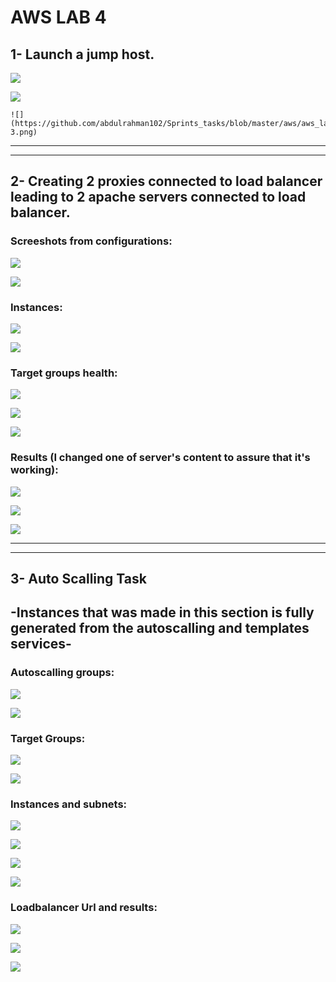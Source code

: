 # **AWS LAB 4**
## **1- Launch a jump host.**

  ![](https://github.com/abdulrahman102/Sprints_tasks/blob/master/aws/aws_lab_4/Screenshots/1-1.png)  


  ![](https://github.com/abdulrahman102/Sprints_tasks/blob/master/aws/aws_lab_4/Screenshots/1-2.png)  


    ![](https://github.com/abdulrahman102/Sprints_tasks/blob/master/aws/aws_lab_4/Screenshots/1-3.png)  

-------------
-------------

## **2- Creating 2 proxies connected to load balancer leading to 2 apache servers connected to load balancer.**

### **Screeshots from configurations:**

![](https://github.com/abdulrahman102/Sprints_tasks/blob/master/aws/aws_lab_4/Screenshots/2-1.png)  


![](https://github.com/abdulrahman102/Sprints_tasks/blob/master/aws/aws_lab_4/Screenshots/2-2.png)  


### **Instances:**

![](https://github.com/abdulrahman102/Sprints_tasks/blob/master/aws/aws_lab_4/Screenshots/2-3.png)  


![](https://github.com/abdulrahman102/Sprints_tasks/blob/master/aws/aws_lab_4/Screenshots/2-4.png)  


### **Target groups health:**

![](https://github.com/abdulrahman102/Sprints_tasks/blob/master/aws/aws_lab_4/Screenshots/2-5.png)  


![](https://github.com/abdulrahman102/Sprints_tasks/blob/master/aws/aws_lab_4/Screenshots/2-6.png)  


![](https://github.com/abdulrahman102/Sprints_tasks/blob/master/aws/aws_lab_4/Screenshots/2-7.png)  


### **Results (I changed one of server's content to assure that it's working):**

![](https://github.com/abdulrahman102/Sprints_tasks/blob/master/aws/aws_lab_4/Screenshots/2-8.png)  


![](https://github.com/abdulrahman102/Sprints_tasks/blob/master/aws/aws_lab_4/Screenshots/2-9.png)  


![](https://github.com/abdulrahman102/Sprints_tasks/blob/master/aws/aws_lab_4/Screenshots/2-10.png)  

-------------
-------------

## **3- Auto Scalling Task**

## **-Instances that was made in this section is fully generated from the autoscalling and templates services-**

### **Autoscalling groups:**

![](https://github.com/abdulrahman102/Sprints_tasks/blob/master/aws/aws_lab_4/Screenshots/3-1.png)  


![](https://github.com/abdulrahman102/Sprints_tasks/blob/master/aws/aws_lab_4/Screenshots/3-2.png)  


### **Target Groups:**

![](https://github.com/abdulrahman102/Sprints_tasks/blob/master/aws/aws_lab_4/Screenshots/3-3.png)  


![](https://github.com/abdulrahman102/Sprints_tasks/blob/master/aws/aws_lab_4/Screenshots/3-4.png)  


### **Instances and subnets:**

![](https://github.com/abdulrahman102/Sprints_tasks/blob/master/aws/aws_lab_4/Screenshots/3-5.png)  


![](https://github.com/abdulrahman102/Sprints_tasks/blob/master/aws/aws_lab_4/Screenshots/3-6.png)  


![](https://github.com/abdulrahman102/Sprints_tasks/blob/master/aws/aws_lab_4/Screenshots/3-7.png)  


![](https://github.com/abdulrahman102/Sprints_tasks/blob/master/aws/aws_lab_4/Screenshots/3-8.png)  

### **Loadbalancer Url and results:**

![](https://github.com/abdulrahman102/Sprints_tasks/blob/master/aws/aws_lab_4/Screenshots/3-9.png)  


![](https://github.com/abdulrahman102/Sprints_tasks/blob/master/aws/aws_lab_4/Screenshots/3-10.png)  


![](https://github.com/abdulrahman102/Sprints_tasks/blob/master/aws/aws_lab_4/Screenshots/3-11.png)  